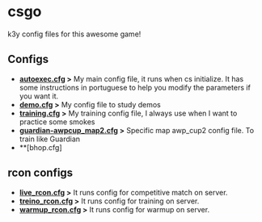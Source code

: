 # csgo
k3y config files for this awesome game!

## Configs

- **[autoexec.cfg](autoexec.cfg) >** My main config file, it runs when cs initialize. It has some instructions in portuguese to help you modify the parameters if you want it.
- **[demo.cfg](demo.cfg) >** My config file to study demos
- **[training.cfg](training.cfg) >** My training config file, I always use when I want to practice some smokes
- **[guardian-awpcup_map2.cfg](guardian-awpcup_map2.cfg) >** Specific map awp_cup2 config file. To train like Guardian
- **[bhop.cfg]

## rcon configs

- **[live_rcon.cfg](live_rcon.cfg) >** It runs config for competitive match on server.
- **[treino_rcon.cfg](treino_rcon.cfg) >** It runs config for training on server.
- **[warmup_rcon.cfg](warmup_rcon.cfg) >** It runs config for warmup on server.
